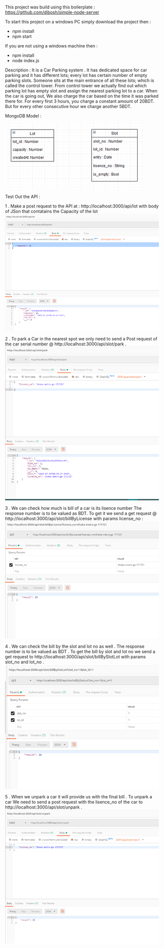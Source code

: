 This project was build using this boilerplate : https://github.com/dibosh/simple-node-server


To start this project on a windows PC simply download the project then :
- npm install 
- npm start  

If you are not using a windows machine then :
- npm install
- node index.js 


Description : 
It is a Car Parking system . It has  dedicated space for car parking and it has different lots; every lot has certain number of empty parking slots. Someone sits at the main entrance of all these lots; which is called the control tower. From control tower we actually find out which parking lot has empty slot and assign the nearest parking lot to a car. When the car is going out, We also charge the car based on the time it was parked there for. For every first 3 hours, you charge a constant amount of 20BDT. But for every other consecutive hour we charge another 5BDT. 


MongoDB Model : 

![Loading MongoDB Model Screenshot ........ ](https://github.com/smizibon/car-parking/blob/master/model.PNG "MongoDB Model")


Test Out the API : 

1 .  Make a post request to the API at : http://localhost:3000/api/lot with body of JSon that contatains the Capacity of the lot 
![Loading Creating a Lot Screenshot........ ](https://github.com/smizibon/car-parking/blob/master/car%20parking%20%20API/1.%20create%20a%20parking%20lot.PNG "Creating a lot")

2 . To park a Car in the nearest spot we only need to send a Post request of the car serial number @ http://localhost:3000/api/slot/park . 
![Loading Parking a car Screenshot........ ](https://github.com/smizibon/car-parking/blob/master/car%20parking%20%20API/2%20.%20park%20a%20car%20in%20slot.PNG "Parking a Vehicle|| car")


3 . We can check how much is bill of a car is its lisence number The response number is to be valued as BDT. To get it we send a get request @ http://localhost:3000/api/slot/billByLicense with params  license_no : 
![Loading Get bill by lisence number Screenshot........ ](https://github.com/smizibon/car-parking/blob/master/car%20parking%20%20API/3%20.%20get%20bill%20by%20lisence%20number.PNG "Bill By Lisence number")

4 . We can check the bill by the slot and lot no as well . The response number is to be valued as BDT . To get the bill by slot and lot no we send a get request to http://localhost:3000/api/slot/billBySlotLot with params slot_no and lot_no . 
![Loading Bill by Slot and Lot no Screenshot........ ](https://github.com/smizibon/car-parking/blob/master/car%20parking%20%20API/4%20get%20bill%20by%20slot%20and%20Lot.PNG "Bill by Slot and Lot no")


5 . When we unpark a car it will provide us with the  final bill . To unpark a car We need to send a post request with the lisence_no of the car to http://localhost:3000/api/slot/unpark . 
![Loading Unpark a car Screenshot ........ ](https://github.com/smizibon/car-parking/blob/master/car%20parking%20%20API/5%20unpark%20a%20car.PNG "Unpark a car")
